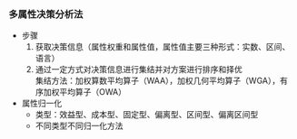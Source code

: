 ### 多属性决策分析法
* 步骤
  1. 获取决策信息（属性权重和属性值，属性值主要三种形式：实数、区间、语言）
  2. 通过一定方式对决策信息进行集结并对方案进行排序和择优  
    集结方法：加权算数平均算子（WAA），加权几何平均算子（WGA），有序加权平均算子（OWA）
* 属性归一化
  * 类型：效益型、成本型、固定型、偏离型、区间型、偏离区间型
  * 不同类型不同归一化方法